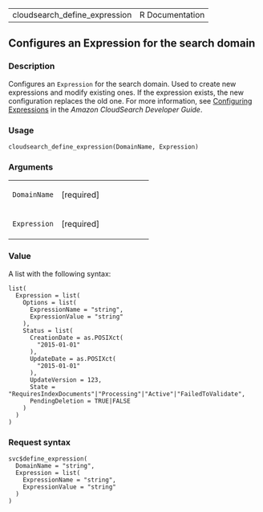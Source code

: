 <table style="width: 100%;">
<tbody>
<tr class="odd">
<td>cloudsearch_define_expression</td>
<td style="text-align: right;">R Documentation</td>
</tr>
</tbody>
</table>

## Configures an Expression for the search domain

### Description

Configures an `Expression` for the search domain. Used to create new
expressions and modify existing ones. If the expression exists, the new
configuration replaces the old one. For more information, see <a
href="https://docs.aws.amazon.com/cloudsearch/latest/developerguide/configuring-expressions.html"
target="_blank">Configuring Expressions</a> in the *Amazon CloudSearch
Developer Guide*.

### Usage

    cloudsearch_define_expression(DomainName, Expression)

### Arguments

<table>
<colgroup>
<col style="width: 35%" />
<col style="width: 65%" />
</colgroup>
<tbody>
<tr class="odd">
<td><code
id="cloudsearch_define_expression_:_DomainName">DomainName</code></td>
<td><p>[required]</p></td>
</tr>
<tr class="even">
<td><code
id="cloudsearch_define_expression_:_Expression">Expression</code></td>
<td><p>[required]</p></td>
</tr>
</tbody>
</table>

### Value

A list with the following syntax:

    list(
      Expression = list(
        Options = list(
          ExpressionName = "string",
          ExpressionValue = "string"
        ),
        Status = list(
          CreationDate = as.POSIXct(
            "2015-01-01"
          ),
          UpdateDate = as.POSIXct(
            "2015-01-01"
          ),
          UpdateVersion = 123,
          State = "RequiresIndexDocuments"|"Processing"|"Active"|"FailedToValidate",
          PendingDeletion = TRUE|FALSE
        )
      )
    )

### Request syntax

    svc$define_expression(
      DomainName = "string",
      Expression = list(
        ExpressionName = "string",
        ExpressionValue = "string"
      )
    )
